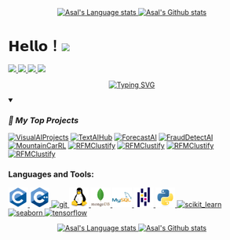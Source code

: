



<!-- Dark Mode -->
<div align="center"> 
<a href="https://github.com/anuraghazra/github-readme-stats#gh-dark-mode-only">
<img height=240 src="https://github-readme-stats-git-masterrstaa-rickstaa.vercel.app/api/top-langs/?username=afarajlou&layout=compact&langs_count=12&hide_border=true&role=owner,collaborator&theme=dark&bg_color=000000#gh-dark-mode-only" alt="Asal's Language stats" />
</a>
<a href="https://github.com/anuraghazra/github-readme-stats#gh-dark-mode-only">
<img height=240 src="https://github-readme-stats-git-masterrstaa-rickstaa.vercel.app/api?username=afarajlou&show_icons=true&line_height=28&hide_border=true&card_width=347&include_all_commits=true&role=owner,collaborator&show=reviews,discussions_answered&rank_icon=percentile&exclude_repo=github-readme-stats&theme=dark&bg_color=000000#gh-dark-mode-only" alt="Asal's Github stats" />
</a>
</div>


# 𝗛𝗲𝗹𝗹𝗼！<img src="https://user-images.githubusercontent.com/5679180/79618120-0daffb80-80be-11ea-819e-d2b0fa904d07.gif" width="27px"> 

<a href="https://github.com/afarajlou/afarajlou.github.io/blob/master/files/Farajlou_CV.pdf">
    <img src="https://img.shields.io/badge/PDF-CV-red?style=flat-square&logo=adobe">
</a>  

<a href="https://www.linkedin.com/in/fatemeh-farajlou-b1880b100/">
    <img src="https://img.shields.io/badge/-Linkedin-blue?style=flat-square&logo=linkedin">
</a>

<a href="mailto:Farajloo97@gmail.com">
    <img src="https://img.shields.io/badge/-Email-red?style=flat-square&logo=gmail&logoColor=white">
</a>

<a href="https://t.me/frjlasal">
    <img src="https://img.shields.io/badge/-Telegram-blue?style=flat-square&logo=telegram&logoColor=white">
</a>



<p align="center">
<a href="https://github.com/drkostas">
    <img src="https://readme-typing-svg.demolab.com?font=Georgia&size=18&duration=2000&pause=100&multiline=true&width=500&height=80&lines=Asal Farajlou;Researcher+%7C+Hardware+Engineer;" alt="Typing SVG" />
</a>
<br/>



<details open> 
<summary><h3><em>📕 My Top Projects</em></h3></summary>

  <p align="left">
    <a href="https://github.com/afarajlou/doublefilter"><img width="278" src="https://denvercoder1-github-readme-stats.vercel.app/api/pin/?username=parvvaresh&repo=face-mask&theme=react&bg_color=1F222E&title_color=F85D7F&hide_border=true&icon_color=F8D866&show_icons=false" alt="VisualAIProjects"></a>
    <a href="https://github.com/parvvaresh/spotify-recommendation-system"><img width="278" src="https://denvercoder1-github-readme-stats.vercel.app/api/pin/?username=parvvaresh&repo=spotify-recommendation-system&theme=react&bg_color=1F222E&title_color=F85D7F&hide_border=true&icon_color=F8D866&show_icons=false" alt="TextAIHub"></a>
    <a href="https://github.com/parvvaresh/Evaluation-of-machine-translation-by-NLP"><img width="278" src="https://denvercoder1-github-readme-stats.vercel.app/api/pin/?username=parvvaresh&repo=Evaluation-of-machine-translation-by-NLP&theme=react&bg_color=1F222E&title_color=F85D7F&hide_border=true&icon_color=F8D866&show_icons=false" alt="ForecastAI"></a>
    <a href="https://github.com/parvvaresh/ML-algorithms-from-Scratch"><img width="278" src="https://denvercoder1-github-readme-stats.vercel.app/api/pin/?username=parvvaresh&repo=ML-algorithms-from-Scratch&theme=react&bg_color=1F222E&title_color=F85D7F&hide_border=true&icon_color=F8D866&show_icons=false" alt="FraudDetectAI"></a>
    <a href="https://github.com/parvvaresh/email-spam-detection"><img width="278" src="https://denvercoder1-github-readme-stats.vercel.app/api/pin/?username=parvvaresh&repo=email-spam-detection&theme=react&bg_color=1F222E&title_color=F85D7F&hide_border=true&icon_color=F8D866&show_icons=false" alt="MountainCarRL"></a>
    <a href="https://github.com/parvvaresh/Knowledge-Graph"><img width="278" src="https://denvercoder1-github-readme-stats.vercel.app/api/pin/?username=parvvaresh&repo=Knowledge-Graph&theme=react&bg_color=1F222E&title_color=F85D7F&hide_border=true&icon_color=F8D866&show_icons=false" alt="RFMClustify"></a>
    <a href="https://github.com/parvvaresh/Practical-mini-projects-with-Python"><img width="278" src="https://denvercoder1-github-readme-stats.vercel.app/api/pin/?username=parvvaresh&repo=Practical-mini-projects-with-Python&theme=react&bg_color=1F222E&title_color=F85D7F&hide_border=true&icon_color=F8D866&show_icons=false" alt="RFMClustify"></a>
    <a href="https://github.com/parvvaresh/Autocorrect"><img width="278" src="https://denvercoder1-github-readme-stats.vercel.app/api/pin/?username=parvvaresh&repo=Autocorrect&theme=react&bg_color=1F222E&title_color=F85D7F&hide_border=true&icon_color=F8D866&show_icons=false" alt="RFMClustify"></a>
    <a href="https://github.com/parvvaresh/Handwriting-recognition"><img width="278" src="https://denvercoder1-github-readme-stats.vercel.app/api/pin/?username=parvvaresh&repo=Handwriting-recognition&theme=react&bg_color=1F222E&title_color=F85D7F&hide_border=true&icon_color=F8D866&show_icons=false" alt="RFMClustify"></a>


</p>

<h3 align="left">Languages and Tools:</h3>
<p align="left"> <a href="https://www.cprogramming.com/" target="_blank" rel="noreferrer"> <img src="https://raw.githubusercontent.com/devicons/devicon/master/icons/c/c-original.svg" alt="c" width="40" height="40"/> </a> <a href="https://www.w3schools.com/cpp/" target="_blank" rel="noreferrer"> <img src="https://raw.githubusercontent.com/devicons/devicon/master/icons/cplusplus/cplusplus-original.svg" alt="cplusplus" width="40" height="40"/> </a> <a href="https://git-scm.com/" target="_blank" rel="noreferrer"> <img src="https://www.vectorlogo.zone/logos/git-scm/git-scm-icon.svg" alt="git" width="40" height="40"/> </a> <a href="https://www.linux.org/" target="_blank" rel="noreferrer"> <img src="https://raw.githubusercontent.com/devicons/devicon/master/icons/linux/linux-original.svg" alt="linux" width="40" height="40"/> </a> <a href="https://www.mongodb.com/" target="_blank" rel="noreferrer"> <img src="https://raw.githubusercontent.com/devicons/devicon/master/icons/mongodb/mongodb-original-wordmark.svg" alt="mongodb" width="40" height="40"/> </a> <a href="https://www.mysql.com/" target="_blank" rel="noreferrer"> <img src="https://raw.githubusercontent.com/devicons/devicon/master/icons/mysql/mysql-original-wordmark.svg" alt="mysql" width="40" height="40"/> </a> <a href="https://pandas.pydata.org/" target="_blank" rel="noreferrer"> <img src="https://raw.githubusercontent.com/devicons/devicon/2ae2a900d2f041da66e950e4d48052658d850630/icons/pandas/pandas-original.svg" alt="pandas" width="40" height="40"/> </a> <a href="https://www.python.org" target="_blank" rel="noreferrer"> <img src="https://raw.githubusercontent.com/devicons/devicon/master/icons/python/python-original.svg" alt="python" width="40" height="40"/> </a> <a href="https://scikit-learn.org/" target="_blank" rel="noreferrer"> <img src="https://upload.wikimedia.org/wikipedia/commons/0/05/Scikit_learn_logo_small.svg" alt="scikit_learn" width="40" height="40"/> </a> <a href="https://seaborn.pydata.org/" target="_blank" rel="noreferrer"> <img src="https://seaborn.pydata.org/_images/logo-mark-lightbg.svg" alt="seaborn" width="40" height="40"/> </a> <a href="https://www.tensorflow.org" target="_blank" rel="noreferrer"> <img src="https://www.vectorlogo.zone/logos/tensorflow/tensorflow-icon.svg" alt="tensorflow" width="40" height="40"/> </a> </p>

<!--
**afarajlou/afarajlou** is a ✨ _special_ ✨ repository because its `README.md` (this file) appears on your GitHub profile.

Here are some ideas to get you started:

- 🔭 I’m currently working on ...
- 🌱 I’m currently learning ...
- 👯 I’m looking to collaborate on ...
- 🤔 I’m looking for help with ...
- 💬 Ask me about ...
- 📫 How to reach me: ...
- 😄 Pronouns: ...
- ⚡ Fun fact: ...
-->

<!-- Light Mode -->
<div align="center"> 
<a href="https://github.com/anuraghazra/github-readme-stats#gh-light-mode-only">
<img height=240 src="https://github-readme-stats-git-masterrstaa-rickstaa.vercel.app/api/top-langs/?username=afarajlou&layout=compact&langs_count=12&hide_border=true&role=owner,collaborator&theme=default#gh-light-mode-only" alt="Asal's Language stats" />
</a>
<a href="https://github.com/anuraghazra/github-readme-stats#gh-light-mode-only">
<img height=240 src="https://github-readme-stats-git-masterrstaa-rickstaa.vercel.app/api?username=afarajlou&show_icons=true&line_height=28&hide_border=true&card_width=347&include_all_commits=true&role=owner,collaborator&show=reviews,discussions_answered&rank_icon=percentile&exclude_repo=github-readme-stats&theme=default#gh-light-mode-only" alt="Asal's Github stats" />
</a>
</div>



